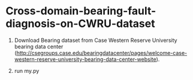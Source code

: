 # Cross-domain-bearing-fault-diagnosis-on-CWRU-dataset

1. Download Bearing dataset from Case Western Reserve University bearing data center (http://csegroups.case.edu/bearingdatacenter/pages/welcome-case-western-reserve-university-bearing-data-center-website).

2. run my.py
